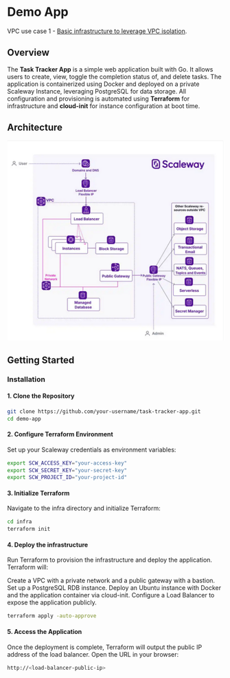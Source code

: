 # Demo App

VPC use case 1 - [Basic infrastructure to leverage VPC isolation](https://www.scaleway.com/en/docs/network/vpc/reference-content/use-case-basic/).

## Overview

The **Task Tracker App** is a simple web application built with Go. 
It allows users to create, view, toggle the completion status of, and delete tasks. 
The application is containerized using Docker and deployed on a private Scaleway Instance, leveraging PostgreSQL for data storage.
All configuration and provisioning is automated using **Terraform** for infrastructure and **cloud-init** for instance configuration at boot time.

## Architecture

![Scaleway Architecture](images/archi.png)

## Getting Started

### Installation

#### 1. Clone the Repository

```bash
git clone https://github.com/your-username/task-tracker-app.git
cd demo-app
```

#### 2. Configure Terraform Environment

Set up your Scaleway credentials as environment variables:

```bash
export SCW_ACCESS_KEY="your-access-key"
export SCW_SECRET_KEY="your-secret-key"
export SCW_PROJECT_ID="your-project-id"
```

#### 3. Initialize Terraform

Navigate to the infra directory and initialize Terraform:

```bash
cd infra
terraform init
```

#### 4. Deploy the infrastructure

Run Terraform to provision the infrastructure and deploy the application. Terraform will:

Create a VPC with a private network and a public gateway with a bastion.
Set up a PostgreSQL RDB instance.
Deploy an Ubuntu instance with Docker and the application container via cloud-init.
Configure a Load Balancer to expose the application publicly.

```bash
terraform apply -auto-approve
```

#### 5. Access the Application

Once the deployment is complete, Terraform will output the public IP address of the load balancer. Open the URL in your browser:

```bash
http://<load-balancer-public-ip>
```
